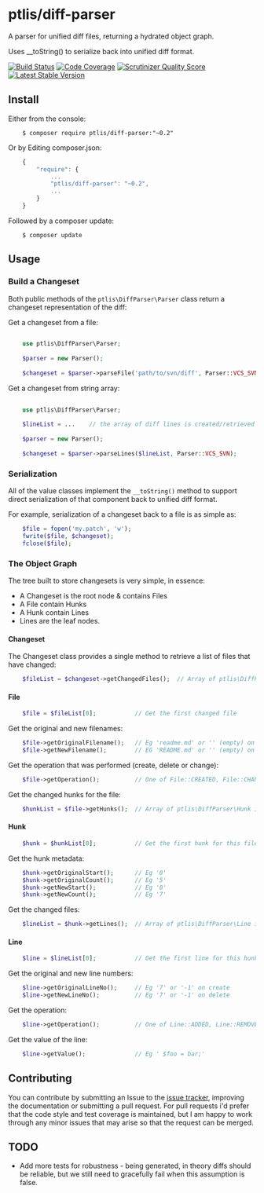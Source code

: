 # ptlis/diff-parser

A parser for unified diff files, returning a hydrated object graph.

Uses __toString() to serialize back into unified diff format.


[![Build Status](https://travis-ci.org/ptlis/diff-parser.png?branch=master)](https://travis-ci.org/ptlis/diff-parser) [![Code Coverage](https://scrutinizer-ci.com/g/ptlis/diff-parser/badges/coverage.png?s=6c30a32e78672ae0d7cff3ecf00ceba95049879a)](https://scrutinizer-ci.com/g/ptlis/diff-parser/) [![Scrutinizer Quality Score](https://scrutinizer-ci.com/g/ptlis/diff-parser/badges/quality-score.png?s=b8a262b33dd4a5de02d6f92f3e318ebb319f96c0)](https://scrutinizer-ci.com/g/ptlis/diff-parser/) [![Latest Stable Version](https://poser.pugx.org/ptlis/diff-parser/v/stable.png)](https://packagist.org/packages/ptlis/diff-parser)



## Install

Either from the console:

```shell
    $ composer require ptlis/diff-parser:"~0.2"
```

Or by Editing composer.json:

```javascript
    {
        "require": {
            ...
            "ptlis/diff-parser": "~0.2",
            ...
        }
    }
```

Followed by a composer update:

```shell
    $ composer update
```



## Usage


### Build a Changeset

Both public methods of the ```ptlis\DiffParser\Parser``` class return a changeset representation of the diff:

Get a changeset from a file:

```php
    
    use ptlis\DiffParser\Parser;
    
    $parser = new Parser();
    
    $changeset = $parser->parseFile('path/to/svn/diff', Parser::VCS_SVN);
```


Get a changeset from string array:

```php
    
    use ptlis\DiffParser\Parser;
    
    $lineList = ...    // the array of diff lines is created/retrieved somehow 
    
    $parser = new Parser();
    
    $changeset = $parser->parseLines($lineList, Parser::VCS_SVN);
```


### Serialization

All of the value classes implement the ```__toString()``` method to support direct serialization of that component back to unified diff format.

For example, serialization of a changeset back to a file is as simple as:

```php
    $file = fopen('my.patch', 'w');
    fwrite($file, $changeset);
    fclose($file);
```


### The Object Graph

The tree built to store changesets is very simple, in essence:

* A Changeset is the root node & contains Files
* A File contain Hunks
* A Hunk contain Lines
* Lines are the leaf nodes.

#### Changeset

The Changeset class provides a single method to retrieve a list of files that have changed:

```php
    $fileList = $changeset->getChangedFiles();  // Array of ptlis\DiffParser\File instances.
```

#### File

```php
    $file = $fileList[0];           // Get the first changed file
```

Get the original and new filenames:

```php    
    $file->getOriginalFilename();   // Eg 'readme.md' or '' (empty) on create
    $file->getNewFilename();        // EG 'README.md' or '' (empty) on delete
```

Get the operation that was performed (create, delete or change):

```php
    $file->getOperation();          // One of File::CREATED, File::CHANGED, File::DELETED  
```

Get the changed hunks for the file:

```php
    $hunkList = $file->getHunks();  // Array of ptlis\DiffParser\Hunk instances.  
```

#### Hunk

```php
    $hunk = $hunkList[0];           // Get the first hunk for this file
```

Get the hunk metadata:

```php
    $hunk->getOriginalStart();      // Eg '0'
    $hunk->getOriginalCount();      // Eg '5'
    $hunk->getNewStart();           // Eg '0'
    $hunk->getNewCount();           // Eg '7'
```

Get the changed files:

```php
    $lineList = $hunk->getLines();  // Array of ptlis\DiffParser\Line instances.  
```


#### Line

```php
    $line = $lineList[0];           // Get the first line for this hunk
```

Get the original and new line numbers:

```php
    $line->getOriginalLineNo();     // Eg '7' or '-1' on create
    $line->getNewLineNo();          // Eg '7' or '-1' on delete
```

Get the operation:

```php
    $line->getOperation();          // One of Line::ADDED, Line::REMOVED, Line::UNCHANGED
```

Get the value of the line:

```php
    $line->getValue();              // Eg ' $foo = bar;'
```


## Contributing

You can contribute by submitting an Issue to the [issue tracker](https://github.com/ptlis/vcs/issues), improving the documentation or submitting a pull request. For pull requests i'd prefer that the code style and test coverage is maintained, but I am happy to work through any minor issues that may arise so that the request can be merged.


## TODO

* Add more tests for robustness - being generated, in theory diffs should be reliable, but we still need to gracefully fail when this assumption is false.
